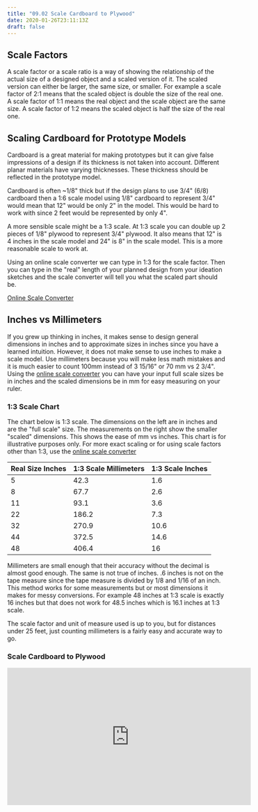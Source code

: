 ```yaml
---
title: "09.02 Scale Cardboard to Plywood"
date: 2020-01-26T23:11:13Z
draft: false
---
```


## Scale Factors

A scale factor or a scale ratio is a way of showing the relationship of the actual size of a designed object and a scaled version of it. The scaled version can either be larger, the same size, or smaller. For example a scale factor of 2:1 means that the scaled object is double the size of the real one. A scale factor of 1:1 means the real object and the scale object are the same size. A scale factor of 1:2 means the scaled object is half the size of the real one.

## Scaling Cardboard for Prototype Models

Cardboard is a great material for making prototypes but it can give false impressions of a design if its thickness is not taken into account. Different planar materials have varying thicknesses. These thickness should be reflected in the prototype model.

Cardboard is often ~1/8" thick but if the design plans to use 3/4" (6/8) cardboard then a 1:6 scale model using 1/8" cardboard to represent 3/4" would mean that 12" would be only 2" in the model. This would be hard to work with since 2 feet would be represented by only 4".

A more sensible scale might be a 1:3 scale. At 1:3 scale you can double up 2 pieces of 1/8" plywood to represent 3/4" plywood. It also means that 12" is 4 inches in the scale model and 24" is 8" in the scale model. This is a more reasonable scale to work at.

Using an online scale converter we can type in 1:3 for the scale factor. Then you can type in the "real" length of your planned design from your ideation sketches and the scale converter will tell you what the scaled part should be.

[Online Scale Converter](https://www.ginifab.com/feeds/cm_to_inch/scale_converter.html)

## Inches vs Millimeters

If you grew up thinking in inches, it makes sense to design general dimensions in inches and to approximate sizes in inches since you have a learned intuition. However, it does not make sense to use inches to make a scale model. Use millimeters because you will make less math mistakes and it is much easier to count 100mm instead of 3 15/16" or 70 mm vs 2 3/4". Using the [online scale converter](https://www.ginifab.com/feeds/cm_to_inch/scale_converter.html) you can have your input full scale sizes be in inches and the scaled dimensions be in mm for easy measuring on your ruler.

### 1:3 Scale Chart

The chart below is 1:3 scale. The dimensions on the left are in inches and are the "full scale" size. The measurements on the right show the smaller "scaled" dimensions. This shows the ease of mm vs inches. This chart is for illustrative purposes only. For more exact scaling or for using scale factors other than 1:3, use the [online scale converter](https://www.ginifab.com/feeds/cm_to_inch/scale_converter.html)

<div class="responsive-table-markdown">

| Real Size Inches | 1:3 Scale Millimeters | 1:3 Scale Inches |
| ---------------- | --------------------- | ---------------- |
| 5                | 42.3                  | 1.6              |
| 8                | 67.7                  | 2.6              |
| 11               | 93.1                  | 3.6              |
| 22               | 186.2                 | 7.3              |
| 32               | 270.9                 | 10.6             |
| 44               | 372.5                 | 14.6             |
| 48               | 406.4                 | 16               |

</div>

Millimeters are small enough that their accuracy without the decimal is almost good enough. The same is not true of inches. .6 inches is not on the tape measure since the tape measure is divided by 1/8 and 1/16 of an inch. This method works for some measurements but or most dimensions it makes for messy conversions. For example 48 inches at 1:3 scale is exactly 16 inches but that does not work for 48.5 inches which is 16.1 inches at 1:3 scale.

The scale factor and unit of measure used is up to you, but for distances under 25 feet, just counting millimeters is a fairly easy and accurate way to go.

<div class="video-grid">
<div class="video-card">

### Scale Cardboard to Plywood

<div class="iframe-16-9-container">
<iframe class="youTubeIframe"  width="560" height="315" src="https://www.youtube.com/embed/j-KeJDNf9HQ" title="YouTube video player" frameborder="0" allow="accelerometer; autoplay; clipboard-write; encrypted-media; gyroscope; picture-in-picture; web-share" allowfullscreen></iframe>
</div>
</div>

</div>
